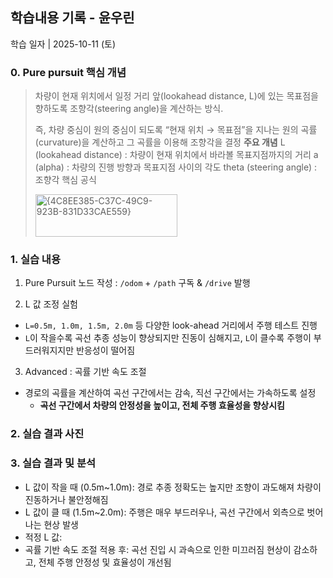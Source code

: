 ## 학습내용 기록 - 윤우린

학습 일자 | 2025-10-11 (토)

### 0. Pure pursuit 핵심 개념
> 차량이 현재 위치에서 일정 거리 앞(lookahead distance, L)에 있는 목표점을 향하도록  조향각(steering angle)을 계산하는 방식.
>
> 즉, 차량 중심이 원의 중심이 되도록 “현재 위치 → 목표점”을 지나는 원의 곡률(curvature)을 계산하고 그 곡률을 이용해 조향각을 결정
> **주요 개념**
> L (lookahead distance) : 차량이 현재 위치에서 바라볼 목표지점까지의 거리
> a (alpha) : 차량의 진행 방향과 목표지점 사이의 각도
> theta (steering angle) : 조향각
> 핵심 공식
>
> <img width="227" height="68" alt="{4C8EE385-C37C-49C9-923B-831D33CAE559}" src="https://github.com/user-attachments/assets/ea97b4eb-c6ad-4220-b770-c135df68131d" />



### 1. 실습 내용
1) Pure Pursuit 노드 작성 : `/odom` + `/path` 구독 & `/drive` 발행
  
2) L 값 조정 실험
- `L=0.5m, 1.0m, 1.5m, 2.0m` 등 다양한 look-ahead 거리에서 주행 테스트 진행
- `L`이 작을수록 곡선 추종 성능이 향상되지만 진동이 심해지고, `L`이 클수록 주행이 부드러워지지만 반응성이 떨어짐

3) Advanced : 곡률 기반 속도 조절
- 경로의 곡률을 계산하여 곡선 구간에서는 감속, 직선 구간에서는 가속하도록 설정
  - **곡선 구간에서 차량의 안정성을 높이고, 전체 주행 효율성을 향상시킴**

### 2. 실습 결과 사진

### 3. 실습 결과 및 분석
- L 값이 작을 때 (0.5m~1.0m): 경로 추종 정확도는 높지만 조향이 과도해져 차량이 진동하거나 불안정해짐
- L 값이 클 때 (1.5m~2.0m): 주행은 매우 부드러우나, 곡선 구간에서 외측으로 벗어나는 현상 발생
- 적정 L 값: 
- 곡률 기반 속도 조절 적용 후: 곡선 진입 시 과속으로 인한 미끄러짐 현상이 감소하고, 전체 주행 안정성 및 효율성이 개선됨
